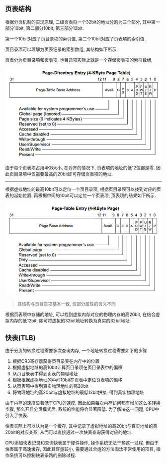
页表结构
---------------

根据分页机制的实现原理, 二级页表将一个32bit的地址分割为三个部分, 其中第一部分10bit, 第二部分10bit, 第三部分12bit.

第一个10bit对应了页目录项的索引值, 第二个10bit对应了页表项的索引值.

页目录项可以理解为页表记录的索引数组, 其结构如下所示:

页表分为页目录项和页表项, 也目录项实际上就是一个存储页表项的索引数组,


![](images/页目录.png)


由于每个页表项占用4KB大小, 在对齐的情况下, 页表项的地址的低12位都是零. 因此页目录项中仅需要最高的20bit即可存储页表项的地址.

------------------------------

根据虚拟地址的最高10bit可以定位一个页目录项, 根据页目录项可以找到对应的页表的起始位置. 再根据中间的10bit可以定位一个页表项, 页表项的结果如下所示.

![](images/页表项.png)


> 其结构与页目录项基本一致, 仅部分属性的含义不同

根据页表项中存储的地址, 可以找到虚拟内存对应的物理内存的高20bit, 在结合虚拟内存的低12bit, 即可将虚拟的32bit地址转换为真实的32bit地址.




快表(TLB)
---------------

由于分页的转换过程需要多次查询内存, 一个地址转换过程需要如下的步骤

1. 根据CR3寄存器获得页目录表在内存中的位置
2. 根据虚拟地址的高10bit计算页目录项在页目录表中的偏移
3. 从页目录表中得到页表的物理地址
4. 根据根据虚拟地址的中间10bit在页表中定位页表项的偏移
5. 从页表项中得到真实物理地址的高20bit
6. 将物理地址的高20bit与虚拟地址的最低12bit拼接, 得到真实物理地址

由于内存的速度显著低于CPU的速度, 因此如果每次内存访问都有增加这么多转换步骤, 那么开启分页模式后, 系统的性能将会显著降低. 为了解决这一问题, CPU中引入了快表.

快表实际上可以认为是一个缓存, 其中记录了虚拟地址的高20bit与真实地址的高20bit的对应关系, 从而可以直接通过一次快表查询获得对应的地址.


CPU添加快表记录和查询快表属于硬件操作, 操作系统无法干预这一过程. 但由于快表属于高速缓存, 因此其容量较小, 需要通过合适的方法淘汰不常使用的项目, 操作系统可以控制快表条路的删除过程.
